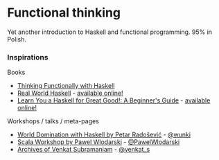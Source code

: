 # Functional thinking

Yet another introduction to Haskell and functional programming. 95% in Polish.

### Inspirations

Books
* [Thinking Functionally with Haskell](http://www.amazon.com/Thinking-Functionally-Haskell-Richard-Bird/dp/1107452643/)
* [Real World Haskell](http://www.amazon.com/Real-World-Haskell-Bryan-OSullivan/dp/0596514980/) - [available online!](http://book.realworldhaskell.org/read/)
* [Learn You a Haskell for Great Good!: A Beginner's Guide](http://www.amazon.com/Learn-You-Haskell-Great-Good/dp/1593272839/) - [available online!](http://learnyouahaskell.com/chapters)

Workshops / talks / meta-pages
* [World Domination with Haskell by Petar Radošević](https://gibbon.co/wunki/world-domination-with-haskell#chapters) - [@wunki](https://twitter.com/wunki)
* [Scala Workshop by Pawel Wlodarski](https://www.gitbook.com/book/pawelwlodarski/workshops/details) - [@PawelWlodarski](https://twitter.com/PawelWlodarski)
* [Archives of Venkat Subramaniam](http://agiledeveloper.com/downloads.html) - [@venkat_s](https://twitter.com/venkat_s)